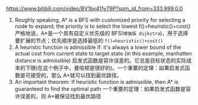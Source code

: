 https://www.bilibili.com/video/BV1bv411y79P?spm_id_from=333.999.0.0

1. Roughly speaking, A\* is a BFS with customized priority for selecting a node to expand; the priority is to select the lowest f()=heuristic()+cost()
   严格地说，A\*是一个具有自定义优先级的 BFS(`增强版 dijkstra`)，用于选择要扩展的节点；优先顺序是选择最低的 `f()=heuristic()+cost()`
2. A heuristic function is admissible if: it's always a lower bound of the actual cost from current state to target state (in this example, manhatten distance is admissible)
   启发式函数是容许误差的。它总是目标状态的实际成本的下限(在这个例子中，曼哈顿是很好的)。一个重要的定理：如果启发式函数是可接受的，那么 A\*就可以找到最优路径。
3. An important theorem: If heuristic function is admissible, then A\* is guaranteed to find the optimal path
   一个重要的定理：如果启发式函数是容许误差的，则 A\*被保证找到最优路径
